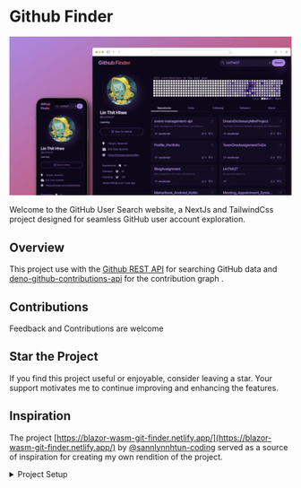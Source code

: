 # Github Finder


![Project Image](./docs/project.jpg)


Welcome to the GitHub User Search website, a NextJs and TailwindCss project designed for seamless GitHub user account exploration.

## Overview

This project use with the [Github REST API](https://docs.github.com/en/rest)  for searching GitHub data and [deno-github-contributions-api](https://github.com/kawarimidoll/deno-github-contributions-api) for  the contribution graph .

## Contributions

Feedback and Contributions are welcome 

## Star the Project

If you find this project useful or enjoyable, consider leaving a star. Your support motivates me to continue improving and enhancing the features.

## Inspiration

The project [https://blazor-wasm-git-finder.netlify.app/](https://blazor-wasm-git-finder.netlify.app/) by [@sannlynnhtun-coding](https://github.com/sannlynnhtun-coding) served as a source of inspiration for creating my own rendition of the project.

<details>
<summary>Project Setup</summary>



This is a [Next.js](https://nextjs.org/) project bootstrapped with [`create-next-app`](https://github.com/vercel/next.js/tree/canary/packages/create-next-app).

## Getting Started

First, install necessary dependencies
```bash 
npm i 
#or
npm install
```

After that, run the development server:

```bash
npm run dev
# or
yarn dev
# or
pnpm dev
# or
bun dev
```

Open [http://localhost:3000](http://localhost:3000) with your browser to see the result.

You can start editing the page by modifying `app/page.tsx`. The page auto-updates as you edit the file.

This project uses [`next/font`](https://nextjs.org/docs/basic-features/font-optimization) to automatically optimize and load Inter, a custom Google Font.

## Learn More

To learn more about Next.js, take a look at the following resources:

- [Next.js Documentation](https://nextjs.org/docs) - learn about Next.js features and API.
- [Learn Next.js](https://nextjs.org/learn) - an interactive Next.js tutorial.

You can check out [the Next.js GitHub repository](https://github.com/vercel/next.js/) - your feedback and contributions are welcome!


## Deploy on Vercel

The easiest way to deploy your Next.js app is to use the [Vercel Platform](https://vercel.com/new?utm_medium=default-template&filter=next.js&utm_source=create-next-app&utm_campaign=create-next-app-readme) from the creators of Next.js.

Check out our [Next.js deployment documentation](https://nextjs.org/docs/deployment) for more details.


</details>
